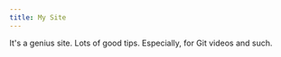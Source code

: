 ```yaml
---
title: My Site
---
```


It's a genius site.
Lots of good tips.
Especially, for Git videos and such.
